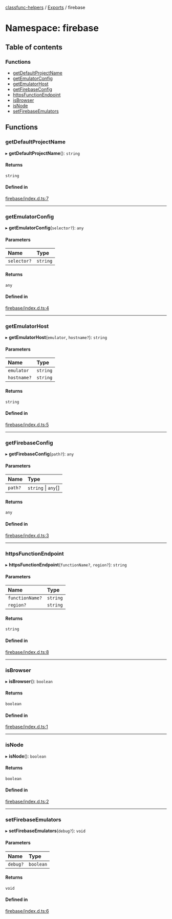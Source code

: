 [classfunc-helpers](../README.md) / [Exports](../modules.md) / firebase

# Namespace: firebase

## Table of contents

### Functions

- [getDefaultProjectName](firebase.md#getdefaultprojectname)
- [getEmulatorConfig](firebase.md#getemulatorconfig)
- [getEmulatorHost](firebase.md#getemulatorhost)
- [getFirebaseConfig](firebase.md#getfirebaseconfig)
- [httpsFunctionEndpoint](firebase.md#httpsfunctionendpoint)
- [isBrowser](firebase.md#isbrowser)
- [isNode](firebase.md#isnode)
- [setFirebaseEmulators](firebase.md#setfirebaseemulators)

## Functions

### getDefaultProjectName

▸ **getDefaultProjectName**(): `string`

#### Returns

`string`

#### Defined in

[firebase/index.d.ts:7](https://github.com/ClassFunc/classfunc-helpers/blob/2663593/firebase/index.d.ts#L7)

___

### getEmulatorConfig

▸ **getEmulatorConfig**(`selector?`): `any`

#### Parameters

| Name | Type |
| :------ | :------ |
| `selector?` | `string` |

#### Returns

`any`

#### Defined in

[firebase/index.d.ts:4](https://github.com/ClassFunc/classfunc-helpers/blob/2663593/firebase/index.d.ts#L4)

___

### getEmulatorHost

▸ **getEmulatorHost**(`emulator`, `hostname?`): `string`

#### Parameters

| Name | Type |
| :------ | :------ |
| `emulator` | `string` |
| `hostname?` | `string` |

#### Returns

`string`

#### Defined in

[firebase/index.d.ts:5](https://github.com/ClassFunc/classfunc-helpers/blob/2663593/firebase/index.d.ts#L5)

___

### getFirebaseConfig

▸ **getFirebaseConfig**(`path?`): `any`

#### Parameters

| Name | Type |
| :------ | :------ |
| `path?` | `string` \| `any`[] |

#### Returns

`any`

#### Defined in

[firebase/index.d.ts:3](https://github.com/ClassFunc/classfunc-helpers/blob/2663593/firebase/index.d.ts#L3)

___

### httpsFunctionEndpoint

▸ **httpsFunctionEndpoint**(`functionName?`, `region?`): `string`

#### Parameters

| Name | Type |
| :------ | :------ |
| `functionName?` | `string` |
| `region?` | `string` |

#### Returns

`string`

#### Defined in

[firebase/index.d.ts:8](https://github.com/ClassFunc/classfunc-helpers/blob/2663593/firebase/index.d.ts#L8)

___

### isBrowser

▸ **isBrowser**(): `boolean`

#### Returns

`boolean`

#### Defined in

[firebase/index.d.ts:1](https://github.com/ClassFunc/classfunc-helpers/blob/2663593/firebase/index.d.ts#L1)

___

### isNode

▸ **isNode**(): `boolean`

#### Returns

`boolean`

#### Defined in

[firebase/index.d.ts:2](https://github.com/ClassFunc/classfunc-helpers/blob/2663593/firebase/index.d.ts#L2)

___

### setFirebaseEmulators

▸ **setFirebaseEmulators**(`debug?`): `void`

#### Parameters

| Name | Type |
| :------ | :------ |
| `debug?` | `boolean` |

#### Returns

`void`

#### Defined in

[firebase/index.d.ts:6](https://github.com/ClassFunc/classfunc-helpers/blob/2663593/firebase/index.d.ts#L6)
